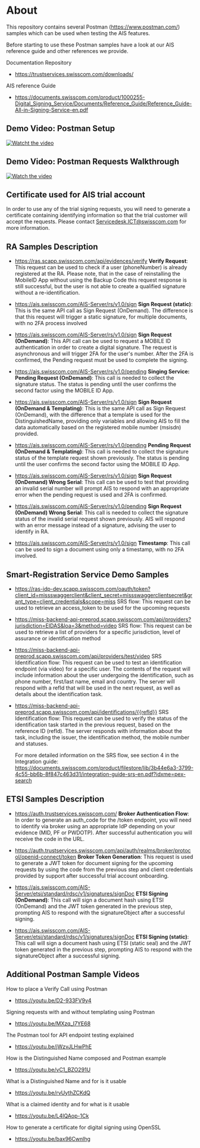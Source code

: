 # About
This repository contains several Postman (https://www.postman.com/) samples which can be used when testing the AIS features.

Before starting to use these Postman samples have a look at our AIS reference guide and other references we provide.

Documentation Repository

* https://trustservices.swisscom.com/downloads/

AIS reference Guide

* https://documents.swisscom.com/product/1000255-Digital_Signing_Service/Documents/Reference_Guide/Reference_Guide-All-in-Signing-Service-en.pdf

## Demo Video: Postman Setup

[![Watcht the video](https://i.imgur.com/2qu2MpM.png)](https://youtu.be/D4vIw98qLCU)

## Demo Video: Postman Requests Walkthrough

[![Watch the video](https://i.imgur.com/XyNjPib.png)](https://www.youtube.com/watch?v=mnR3vLCKoGU&list=PL-d189DRx5crNTWYyPhWvCAIWHvCcQVro&index=15)

## Certificate used for AIS trial account

In order to use any of the trial signing requests, you will need to generate a certificate containing identifying information so that the trial customer will accept the requests. Please contact Servicedesk.ICT@swisscom.com for more information.

## RA Samples Description

* https://ras.scapp.swisscom.com/api/evidences/verify
**Verify Request**: This request can be used to check if a user (phoneNumber) is already registered at the RA. Please note, that in the case of reinstalling the MobileID App without using the Backup Code this request response is still successful, but the user is not able to create a qualified signature without a re-identification.

* https://ais.swisscom.com/AIS-Server/rs/v1.0/sign
**Sign Request (static)**: This is the same API call as Sign Request (OnDemand). The difference is that this request will trigger a static signature, for multiple documents, with no 2FA process involved

* https://ais.swisscom.com/AIS-Server/rs/v1.0/sign
**Sign Request (OnDemand)**: This API call can be used to request a MOBILE ID authentication in order to create a digital signature. The request is asynchronous and will trigger 2FA for the user's number. After the 2FA is confirmed, the Pending request must be used to complete the signing.

* https://ais.swisscom.com/AIS-Server/rs/v1.0/pending
**Singing Service: Pending Request (OnDemand)**: This call is needed to collect the signature status. The status is pending until the user confirms the second factor using the MOBILE ID App. 

* https://ais.swisscom.com/AIS-Server/rs/v1.0/sign
**Sign Request (OnDemand & Templating)**:  This is the same API call as Sign Request (OnDemand), with the difference that a template is used for the DistinguishedName, providing only variables and allowing AIS to fill the data automatically based on the registered mobile number (msisdn) provided.

* https://ais.swisscom.com/AIS-Server/rs/v1.0/pending
**Pending Request (OnDemand & Templating)**: This call is needed to collect the signature status of the template request shown previously. The status is pending until the user confirms the second factor using the MOBILE ID App. 

* https://ais.swisscom.com/AIS-Server/rs/v1.0/sign
**Sign Request (OnDemand) Wrong Serial**: This call can be used to test that providing an invalid serial number will prompt AIS to respond with an appropriate error when the pending request is used and 2FA is confirmed.

* https://ais.swisscom.com/AIS-Server/rs/v1.0/pending
**Sign Request (OnDemand) Wrong Serial**: This call is needed to collect the signature status of the invalid serial request shown previously. AIS will respond with an error message instead of a signature, advising the user to identify in RA.

* https://ais.swisscom.com/AIS-Server/rs/v1.0/sign
**Timestamp**: This call can be used to sign a document using only a timestamp, with no 2FA involved.


## Smart-Registration Service Demo Samples

* https://ras-idp-dev.scapp.swisscom.com/oauth/token?client_id=missswaggerclient&client_secret=missswaggerclientsecret&grant_type=client_credentials&scope=miss
SRS flow: This request can be used to retrieve an access_token to be used for the upcoming requests
  
* https://miss-backend-api-preprod.scapp.swisscom.com/api/providers?jurisdiction=EIDAS&loa=3&method=video
SRS flow: This request can be used to retrieve a list of providers for a specific jurisdiction, level of assurance or identification method
  
* https://miss-backend-api-preprod.scapp.swisscom.com/api/providers/test/video
SRS Identification flow: This request can be used to test an identification endpoint (via video) for a specific user. The contents of the request will include information about the user undergoing the identification, such as phone number, first/last name, email and country. The server will respond with a refId that will be used in the next request, as well as details about the identification task.
  
* https://miss-backend-api-preprod.scapp.swisscom.com/api/identifications/{{refId}}
SRS Identification flow: This request can be used to verify the status of the identification task started in the previous request, based on the reference ID (refId). The server responds with information about the task, including the issuer, the identification method, the mobile number and statuses.
  
  For more detailed information on the SRS flow, see section 4 in the Integration guide:
https://documents.swisscom.com/product/filestore/lib/3b44e6a3-3799-4c55-bb6b-8f847c463d31/integration-guide-srs-en.pdf?idxme=pex-search

## ETSI Samples Description

* https://auth.trustservices.swisscom.com/
**Broker Authentication Flow**: In order to generate an auth_code for the /token endpoint, you will need to identify via broker using an appropriate IdP depending on your evidence (MID, PF or PWDOTP). After successful authentication you will receive the code in the URL.

* https://auth.trustservices.swisscom.com/api/auth/realms/broker/protocol/openid-connect/token 
**Broker Token Generation**: This request is used to generate a JWT token for document signing for the upcoming requests by using the code from the previous step and client credentials provided by support after successful trial account onboarding.

* https://ais.swisscom.com/AIS-Server/etsi/standard/rdsc/v1/signatures/signDoc
**ETSI Signing (OnDemand)**: This call will sign a document hash using ETSI (OnDemand) and the JWT token generated in the previous step, prompting AIS to respond with the signatureObject after a successful signing.

* https://ais.swisscom.com/AIS-Server/etsi/standard/rdsc/v1/signatures/signDoc
**ETSI Signing (static)**: This call will sign a document hash using ETSI (static seal) and the JWT token generated in the previous step, prompting AIS to respond with the signatureObject after a successful signing.
 

 ## Additional Postman Sample Videos
 
 How to place a Verify Call using Postman
 
* https://youtu.be/D2-933FV9y4

Signing requests with and without templating using Postman

* https://youtu.be/MXzq_I7YE68

The Postman tool for API endpoint testing explained

* https://youtu.be/jWzvJLHwPhE

How is the Distinguished Name composed and Postman example

* https://youtu.be/vC1_BZO291U

What is a Distinguished Name and for is it usable
* https://youtu.be/rvUythZCKdQ

What is a claimed identity and for what is it usable

* https://youtu.be/L4IQAop-1Ck

How to generate a certificate for digital signing using OpenSSL

* https://youtu.be/bax96Cwnlhg



